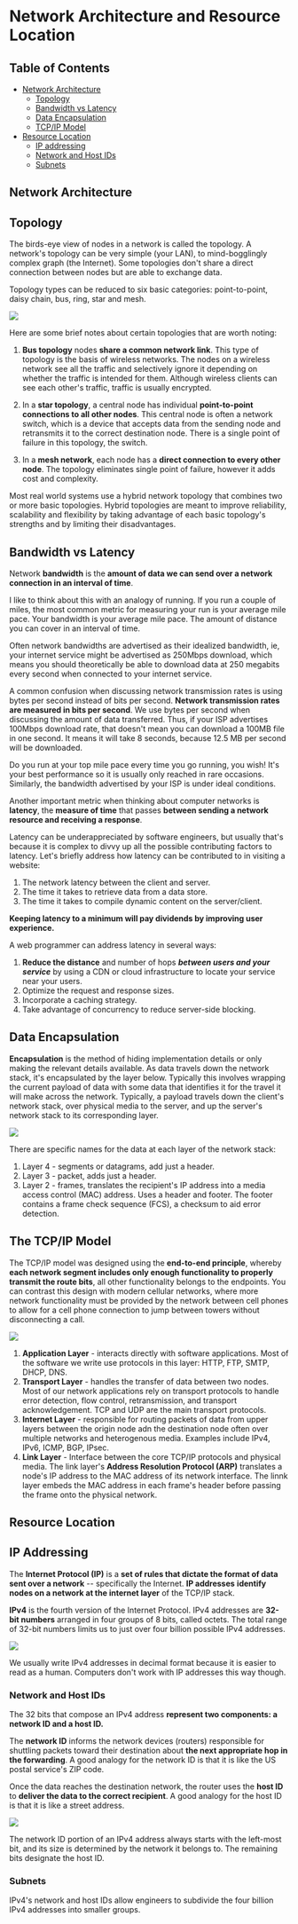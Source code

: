 # Network Architecture and Resource Location

## Table of Contents
* [Network Architecture](#network-architecture)
    * [Topology](#topology)
    * [Bandwidth vs Latency](#bandwidth-vs-latency)
    * [Data Encapsulation](#data-encapsulation)
    * [TCP/IP Model](#tcp-ip-model)
* [Resource Location](#resource-location)
    * [IP addressing](#ip-addressing)
    * [Network and Host IDs](#network-and-host-ids)
    * [Subnets](#subnets)

## Network Architecture
## Topology

The birds-eye view of nodes in a network is called the topology. A network's topology can be very simple (your LAN), to mind-bogglingly complex graph (the Internet). Some topologies don't share a direct connection between nodes but are able to exchange data.

Topology types can be reduced to six basic categories: point-to-point, daisy chain, bus, ring, star and mesh.

<img src="./image/topologies.png">

Here are some brief notes about certain topologies that are worth noting:

1. **Bus topology** nodes **share a common network link**. This type of topology is the basis of wireless networks. The nodes on a wireless network see all the traffic and selectively ignore it depending on whether the traffic is intended for them. Although wireless clients can see each other's traffic, traffic is usually encrypted.

2. In a **star topology**, a central node has individual **point-to-point connections to all other nodes**. This central node is often a network switch, which is a device that accepts data from the sending node and retransmits it to the correct destination node. There is a single point of failure in this topology, the switch.

3. In a **mesh network**, each node has a **direct connection to every other node**. The topology eliminates single point of failure, however it adds cost and complexity.

Most real world systems use a hybrid network topology that combines two or more basic topologies. Hybrid topologies are meant to improve reliability, scalability and flexibility by taking advantage of each basic topology's strengths and by limiting their disadvantages.

## Bandwidth vs Latency

Network **bandwidth** is the **amount of data we can send over a network connection in an interval of time**.

I like to think about this with an analogy of running. If you run a couple of miles, the most common metric for measuring your run is your average mile pace. Your bandwidth is your average mile pace. The amount of distance you can cover in an interval of time. 

Often network bandwidths are advertised as their idealized bandwidth, ie, your internet service might be advertised as 250Mbps download, which means you should theoretically be able to download data at 250 megabits every second when connected to your internet service.

A common confusion when discussing network transmission rates is using bytes per second instead of bits per second. **Network transmission rates are measured in bits per second**. We use bytes per second when discussing the amount of data transferred. Thus, if your ISP advertises 100Mbps download rate, that doesn't mean you can download a 100MB file in one second. It means it will take 8 seconds, because 12.5 MB per second will be downloaded.

Do you run at your top mile pace every time you go running, you wish! It's your best performance so it is usually only reached in rare occasions. Similarly, the bandwidth advertised by your ISP is under ideal conditions.

Another important metric when thinking about computer networks is **latency**, the **measure of time** that passes **between sending a network resource and receiving a response**.

Latency can be underappreciated by software engineers, but usually that's because it is complex to divvy up all the possible contributing factors to latency. Let's briefly address how latency can be contributed to in visiting a website:
1. The network latency between the client and server.
2. The time it takes to retrieve data from a data store.
3. The time it takes to compile dynamic content on the server/client.

**Keeping latency to a minimum will pay dividends by improving user experience.**

A web programmer can address latency in several ways:
1. **Reduce the distance** and number of hops ***between users and your service*** by using a CDN or cloud infrastructure to locate your service near your users.
2. Optimize the request and response sizes.
3. Incorporate a caching strategy.
4. Take advantage of concurrency to reduce server-side blocking.

## Data Encapsulation

**Encapsulation** is the method of hiding implementation details or only making the relevant details available. As data travels down the network stack, it's encapsulated by the layer below. Typically this involves wrapping the current payload of data with some data that identifies it for the travel it will make across the network. Typically, a payload travels down the client's network stack, over physical media to the server, and up the server's network stack to its corresponding layer.

<img src="./image/encapsulation.png">

There are specific names for the data at each layer of the network stack:

1. Layer 4 - segments or datagrams, add just a header.
2. Layer 3 - packet, adds just a header.
3. Layer 2 - frames, translates the recipient's IP address into a media access control (MAC) address. Uses a header and footer. The footer contains a frame check sequence (FCS), a checksum to aid error detection.

## The TCP/IP Model

The TCP/IP model was designed using the **end-to-end principle**, whereby **each network segment includes only enough functionality to properly transmit the route bits**, all other functionality belongs to the endpoints. You can contrast this design with modern cellular networks, where more network functionality must be provided by the network between cell phones to allow for a cell phone connection to jump between towers without disconnecting a call.

<img src="./image/tcp_ip.png">

1. **Application Layer** - interacts directly with software applications. Most of the software we write use protocols in this layer: HTTP, FTP, SMTP, DHCP, DNS.
2. **Transport Layer** - handles the transfer of data between two nodes. Most of our network applications rely on transport protocols to handle error detection, flow control, retransmission, and transport acknowledgement. TCP and UDP are the main transport protocols.
3. **Internet Layer** - responsible for routing packets of data from upper layers between the origin node adn the destination node often over multiple networks and heterogenous media. Examples include IPv4, IPv6, ICMP, BGP, IPsec.
4. **Link Layer** - Interface between the core TCP/IP protocols and physical media. The link layer's **Address Resolution Protocol (ARP)** translates a node's IP address to the MAC address of its network interface. The linnk layer embeds the MAC address in each frame's header before passing the frame onto the physical network.

## Resource Location

## IP Addressing

The **Internet Protocol (IP)** is a **set of rules that dictate the format of data sent over a network** -- specifically the Internet. **IP addresses** **identify nodes on a network at the internet layer** of the TCP/IP stack.


**IPv4** is the fourth version of the Internet Protocol. IPv4 addresses are **32-bit numbers** arranged in four groups of 8 bits, called octets. The total range of 32-bit numbers limits us to just over four billion possible IPv4 addresses.

<img src="./image/ipv4.png">

We usually write IPv4 addresses in decimal format because it is easier to read as a human. Computers don't work with IP addresses this way though.

### Network and Host IDs

The 32 bits that compose an IPv4 address **represent two components: a network ID and a host ID.** 

The **network ID** informs the network devices (routers) responsible for shuttling packets toward their destination about **the next appropriate hop in the forwarding**. A good analogy for the network ID is that it is like the US postal service's ZIP code. 

Once the data reaches the destination network, the router uses the **host ID** to **deliver the data to the correct recipient**. A good analogy for the host ID is that it is like a street address.

<img src="./image/network_and_host_ids.png">

The network ID portion of an IPv4 address always starts with the left-most bit, and its size is determined by the network it belongs to. The remaining bits designate the host ID.

### Subnets

IPv4's network and host IDs allow engineers to subdivide the four billion IPv4 addresses into smaller groups. 